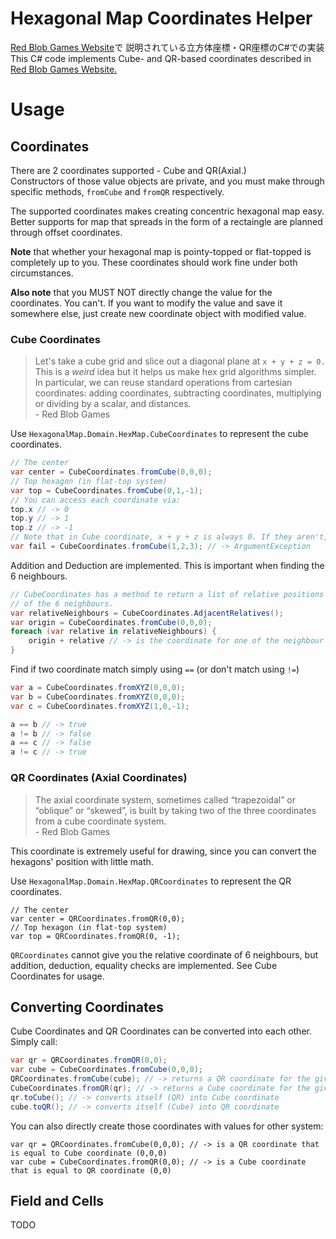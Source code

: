 # Hexagonal Map Coordinates Helper

[Red Blob Games Website](https://www.redblobgames.com/grids/hexagons/)で
説明されている立方体座標・QR座標のC#での実装  
This C# code implements Cube- and QR-based coordinates 
described in [Red Blob Games Website.](https://www.redblobgames.com/grids/hexagons/)

# Usage

## Coordinates

There are 2 coordinates supported - Cube and QR(Axial.)  
Constructors of those value objects are private, and
you must make through specific methods, `fromCube` and `fromQR`
respectively.

The supported coordinates makes creating concentric hexagonal map
easy. Better supports for map that spreads in the form of a rectaingle 
are planned through offset coordinates.

**Note** that whether your hexagonal map is pointy-topped or flat-topped
is completely up to you.
These coordinates should work fine under both circumstances.

**Also note** that you MUST NOT directly change the value for the 
coordinates. You can't. If you want to modify the value and save it
somewhere else, just create new coordinate object with modified value.

### Cube Coordinates

> Let's take a cube grid and slice out a diagonal plane at `x + y + z = 0.`
> This is a _weird_ idea but it helps us make hex grid algorithms simpler. 
> In particular, we can reuse standard operations from cartesian coordinates: 
> adding coordinates, subtracting coordinates, multiplying or dividing by a scalar, 
> and distances.  
>  \- Red Blob Games

Use `HexagonalMap.Domain.HexMap.CubeCoordinates` to represent
the cube coordinates.

```c#
// The center
var center = CubeCoordinates.fromCube(0,0,0);
// Top hexagon (in flat-top system)
var top = CubeCoordinates.fromCube(0,1,-1);
// You can access each coordinate via:
top.x // -> 0
top.y // -> 1
top.z // -> -1
// Note that in Cube coordinate, x + y + z is always 0. If they aren't, it will yield an exception.
var fail = CubeCoordinates.fromCube(1,2,3); // -> ArgumentException
```

Addition and Deduction are implemented. This is important
when finding the 6 neighbours.

```c#
// CubeCoordinates has a method to return a list of relative positions
// of the 6 neighbours. 
var relativeNeighbours = CubeCoordinates.AdjacentRelatives();
var origin = CubeCoordinates.fromCube(0,0,0);
foreach (var relative in relativeNeighbours) {
    origin + relative // -> is the coordinate for one of the neighbour of origin.
}
```

Find if two coordinate match simply using `==`
(or don't match using `!=`)

```c#
var a = CubeCoordinates.fromXYZ(0,0,0);
var b = CubeCoordinates.fromXYZ(0,0,0);
var c = CubeCoordinates.fromXYZ(1,0,-1);

a == b // -> true
a != b // -> false
a == c // -> false
a != c // -> true
```

### QR Coordinates (Axial Coordinates)

> The axial coordinate system, sometimes called 
“trapezoidal” or “oblique” or “skewed”, 
is built by taking two of the three coordinates 
from a cube coordinate system.   
\- Red Blob Games

This coordinate is extremely useful for drawing, since you can convert
the hexagons' position with little math.

Use `HexagonalMap.Domain.HexMap.QRCoordinates` to represent
the QR coordinates.  

```
// The center
var center = QRCoordinates.fromQR(0,0);
// Top hexagon (in flat-top system)
var top = QRCoordinates.fromQR(0, -1);
```

`QRCoordinates` cannot give you the relative coordinate of 6 neighbours,
but addition, deduction, equality checks are implemented.
See Cube Coordinates for usage.

## Converting Coordinates

Cube Coordinates and QR Coordinates can be converted into each other.
Simply call:

```c#
var qr = QRCoordinates.fromQR(0,0);
var cube = CubeCoordinates.fromCube(0,0,0);
QRCoordinates.fromCube(cube); // -> returns a QR coordinate for the given Cube coordinate
CubeCoordinates.fromQR(qr); // -> returns a Cube coordinate for the given QR coordinate
qr.toCube(); // -> converts itself (QR) into Cube coordinate
cube.toQR(); // -> converts itself (Cube) into QR coordinate
```

You can also directly create those coordinates with values for other system:

```
var qr = QRCoordinates.fromCube(0,0,0); // -> is a QR coordinate that is equal to Cube coordinate (0,0,0)
var cube = CubeCoordinates.fromQR(0,0); // -> is a Cube coordinate that is equal to QR coordinate (0,0)
```

## Field and Cells

TODO
